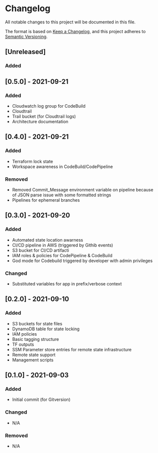 # Changelog
All notable changes to this project will be documented in this file.

The format is based on [Keep a Changelog](https://keepachangelog.com/en/1.0.0/),
and this project adheres to [Semantic Versioning](https://semver.org/spec/v2.0.0.html).

## [Unreleased]
### Added

## [0.5.0] - 2021-09-21
### Added
- Cloudwatch log group for CodeBuild
- Cloudtrail
- Trail bucket (for Cloudtrail logs)
- Architecture documentation

## [0.4.0] - 2021-09-21
### Added
- Terraform lock state
- Workspace awareness in CodeBuild/CodePipeline

### Removed
- Removed Commit_Message environment variable on pipeline because of JSON parse issue with some formatted strings
- Pipelines for ephemeral branches

## [0.3.0] - 2021-09-20
### Added
- Automated state location awarness
- CI/CD pipeline in AWS (triggered by Githib events)
- S3 bucket for CI/CD artifacti
- IAM roles & policies for CodePipeline & CodeBuild
- God mode for Codebuild triggered by developer with admin privileges

### Changed
- Substituted variables for app in prefix/verbose context

## [0.2.0] - 2021-09-10
### Added
- S3 buckets for state files
- DynamoDB table for state locking
- IAM policies
- Basic tagging structure
- TF outputs
- SSM Parameter store entries for remote state infrastructure
- Remote state support
- Management scripts

## [0.1.0] - 2021-09-03
### Added
- Initial commit (for Gitversion)

### Changed
- N/A

### Removed
- N/A

